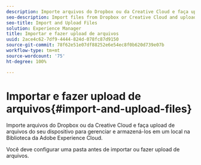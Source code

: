 ```yaml
---
description: Importe arquivos do Dropbox ou da Creative Cloud e faça upload de arquivos do seu dispositivo para gerenciar e armazená-los em um local na Biblioteca da Adobe Experience Cloud.
seo-description: Import files from Dropbox or Creative Cloud and upload files from your devicce to manage and store them in one location in the Adobe Experience Cloud Library.
seo-title: Import and Upload Files
solution: Experience Manager
title: Importar e fazer upload de arquivos
uuid: 2ace4c62-7df9-4444-824d-078fc87d9150
source-git-commit: 78f62e51e07df88252e6e54ec8f0b620d739e07b
workflow-type: tm+mt
source-wordcount: '75'
ht-degree: 100%

---
```



# Importar e fazer upload de arquivos{#import-and-upload-files}

Importe arquivos do Dropbox ou da Creative Cloud e faça upload de arquivos do seu dispositivo para gerenciar e armazená-los em um local na Biblioteca da Adobe Experience Cloud.

Você deve configurar uma pasta antes de importar ou fazer upload de arquivos.
